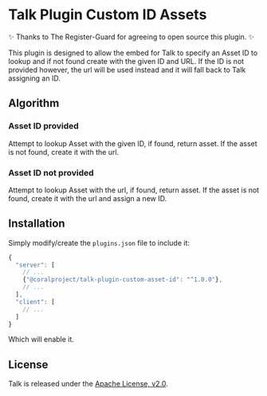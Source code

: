 # Talk Plugin Custom ID Assets

:sparkles: Thanks to The Register-Guard for agreeing to open source this plugin. :sparkles:

This plugin is designed to allow the embed for Talk to specify an Asset ID to
lookup and if not found create with the given ID and URL. If the ID is not
provided however, the url will be used instead and it will fall back to Talk
assigning an ID.

## Algorithm

### Asset ID provided

Attempt to lookup Asset with the given ID, if found, return asset. If the asset
is not found, create it with the url.

### Asset ID not provided

Attempt to lookup Asset with the url, if found, return asset. If the asset is
not found, create it with the url and assign a new ID.

## Installation

Simply modify/create the `plugins.json` file to include it:

```js
{
  "server": [
    // ...
    {"@coralproject/talk-plugin-custom-asset-id": "^1.0.0"},
    // ...
  ],
  "client": [
    // ...
  ]
}
```

Which will enable it.

## License

Talk is released under the [Apache License, v2.0](/LICENSE).

